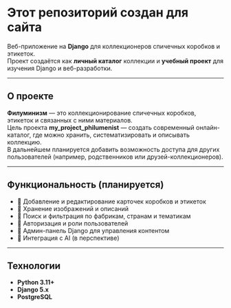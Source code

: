 # Этот репозиторий создан для сайта

Веб-приложение на **Django** для коллекционеров спичечных коробков и этикеток.  
Проект создаётся как **личный каталог** коллекции и **учебный проект** для изучения Django и веб-разработки.

---

## О проекте

**Филуминизм** — это коллекционирование спичечных коробков, этикеток и связанных с ними материалов.  
Цель проекта **my_project_philumenist** — создать современный онлайн-каталог, где можно хранить, систематизировать и описывать коллекцию.  
В дальнейшем планируется добавить возможность доступа для других пользователей (например, родственников или друзей-коллекционеров).

---

## Функциональность (планируется)
- 🔸 Добавление и редактирование карточек коробков и этикеток  
- 🔸 Хранение изображений и описаний  
- 🔸 Поиск и фильтрация по фабрикам, странам и тематикам  
- 🔸 Авторизация и роли пользователей  
- 🔸 Админ-панель Django для управления контентом  
- 🔸 Интеграция с AI (в перспективе)

---

## Технологии
- **Python 3.11+**
- **Django 5.x**
- **PostgreSQL**
